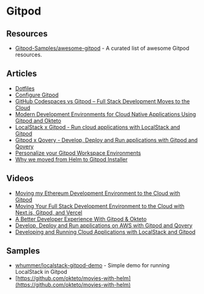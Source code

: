 # Gitpod

## Resources
- [Gitpod-Samples/awesome-gitpod](https://github.com/Gitpod-Samples/awesome-gitpod) - A curated list of awesome Gitpod resources.

## Articles
- [Dotfiles](https://www.gitpod.io/docs/config-dotfiles)
- [Configure Gitpod](https://www.gitpod.io/docs/configure)
- [GitHub Codespaces vs Gitpod – Full Stack Development Moves to the Cloud](https://www.freecodecamp.org/news/github-codespaces-vs-gitpod-cloud-based-dev-environments/)
- [Modern Development Environments for Cloud Native Applications Using Gitpod and Okteto](https://www.okteto.com/blog/modern-development-environments-for-cloud-native-applications-using-gitpod-and-okteto/)
- [LocalStack x Gitpod - Run cloud applications with LocalStack and Gitpod](https://www.gitpod.io/blog/localstack-and-gitpod)
- [Gitpod x Qovery - Develop, Deploy and Run applications with Gitpod and Qovery](https://www.gitpod.io/blog/qovery-and-gitpod)
- [Personalize your Gitpod Workspace Environments](https://www.gitpod.io/blog/personalize-your-gitpod-workspace-environment)
- [Why we moved from Helm to Gitpod Installer](https://www.gitpod.io/blog/gitpod-installer)
## Videos
- [Moving my Ethereum Development Environment to the Cloud with Gitpod](https://www.youtube.com/watch?v=tXSF7lIQouQ)
- [Moving Your Full Stack Development Environment to the Cloud with Next.js, Gitpod, and Vercel](https://www.youtube.com/watch?v=hUSzdIOrlY4)
- [A Better Developer Experience With Gitpod & Okteto](https://www.youtube.com/watch?v=dgtuEgmsLoQ)
- [Develop, Deploy and Run applications on AWS with Gitpod and Qovery](https://www.youtube.com/watch?v=QPXeCmbl2d0)
- [Developing and Running Cloud Applications with LocalStack and Gitpod](https://www.youtube.com/watch?v=CihxsFcHyEk)
## Samples
- [whummer/localstack-gitpod-demo](https://github.com/whummer/localstack-gitpod-demo) - Simple demo for running LocalStack in Gitpod
- [https://github.com/okteto/movies-with-helm](https://github.com/okteto/movies-with-helm)